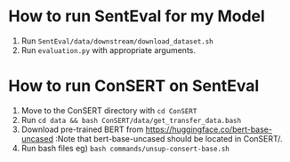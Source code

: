 # How to run SentEval for my Model

1. Run `SentEval/data/downstream/download_dataset.sh`
2. Run `evaluation.py` with appropriate arguments.


# How to run ConSERT on SentEval

1. Move to the ConSERT directory with `cd ConSERT`
2. Run `cd data && bash ConSERT/data/get_transfer_data.bash`
3. Download pre-trained BERT from https://huggingface.co/bert-base-uncased  :Note that bert-base-uncased should be located in ConSERT/.
4. Run bash files  eg) `bash commands/unsup-consert-base.sh`
